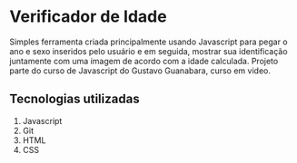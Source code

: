 # Verificador de Idade
Simples ferramenta criada principalmente usando Javascript para pegar o ano e sexo inseridos pelo usuário e em seguida, mostrar sua identificação juntamente com uma imagem de acordo com a idade calculada. Projeto parte do curso de Javascript do Gustavo Guanabara, curso em video.

## Tecnologias utilizadas
1. Javascript
2. Git
3. HTML
4. CSS